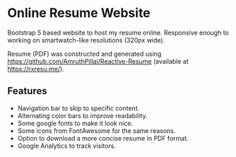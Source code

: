 # Online Resume Website
Bootstrap 5 based website to host my resume online. Responsive enough to working on smartwatch-like resolutions (320px wide).

Resume (PDF) was constructed and generated using https://github.com/AmruthPillai/Reactive-Resume (available at https://rxresu.me/).

## Features
- Navigation bar to skip to specific content.
- Alternating color bars to improve readability.
- Some google fonts to make it look nice.
- Some icons from FontAwesome for the same reasons.
- Option to download a more concise resume in PDF format.
- Google Analytics to track visitors.